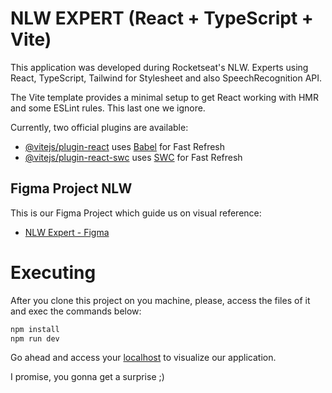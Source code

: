 # NLW EXPERT (React + TypeScript + Vite)

This application was developed during Rocketseat's NLW. Experts using React, TypeScript, Tailwind for Stylesheet and also SpeechRecognition API.

The Vite template provides a minimal setup to get React working with HMR and some ESLint rules. This last one we ignore.

Currently, two official plugins are available:

- [@vitejs/plugin-react](https://github.com/vitejs/vite-plugin-react/blob/main/packages/plugin-react/README.md) uses [Babel](https://babeljs.io/) for Fast Refresh
- [@vitejs/plugin-react-swc](https://github.com/vitejs/vite-plugin-react-swc) uses [SWC](https://swc.rs/) for Fast Refresh

## Figma Project NLW

This is our Figma Project which guide us on visual reference: 

- [NLW Expert - Figma](https://figma.com/community/file/1336456128647909148)

# Executing

After you clone this project on you machine, please, access the files of it and exec the commands below:

```sh
npm install
npm run dev
```

Go ahead and access your [localhost](http://localhost:5173) to visualize our application.

I promise, you gonna get a surprise ;)

